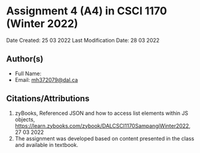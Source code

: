 <!--- The following README.md sample file was adapted from https://gist.github.com/PurpleBooth/109311bb0361f32d87a2#file-readme-template-md by Raghav Sampangi for academic use --->  

# Assignment 4 (A4) in CSCI 1170 (Winter 2022)

Date Created: 25 03 2022
Last Modification Date: 28 03 2022

## Author(s)

- Full Name: <Mohammed Sohab>
- Email: mh372079@dal.ca

## Citations/Attributions

1. zyBooks, Referenced JSON and how to access list elements within JS objects, https://learn.zybooks.com/zybook/DALCSCI1170SampangiWinter2022, 27 03 2022
1. The assignment was developed based on content presented in the class and available in textbook.